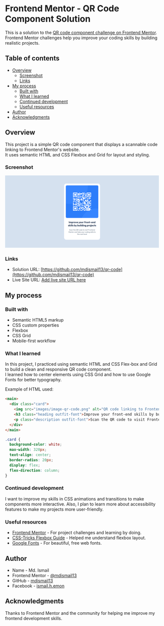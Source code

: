 # Frontend Mentor - QR Code Component Solution
This is a solution to the [QR code component challenge on Frontend Mentor](https://www.frontendmentor.io/challenges/qr-code-component-iux_sIO_H). Frontend Mentor challenges help you improve your coding skills by building realistic projects.

## Table of contents

- [Overview](#overview)
  - [Screenshot](#screenshot)
  - [Links](#links)
- [My process](#my-process)
  - [Built with](#built-with)
  - [What I learned](#what-i-learned)
  - [Continued development](#continued-development)
  - [Useful resources](#useful-resources)
- [Author](#author)
- [Acknowledgments](#acknowledgments)

## Overview

This project is a simple QR code component that displays a scannable code linking to Frontend Mentor's website.  
It uses semantic HTML and CSS Flexbox and Grid for layout and styling.

### Screenshot

![QR Code Component Screenshot](screenshot.png)

### Links

- Solution URL: [https://github.com/mdismail13/qr-code](https://github.com/mdismail13/qr-code)
- Live Site URL: [Add live site URL here](https://your-live-site-url.com)

## My process

### Built with

- Semantic HTML5 markup  
- CSS custom properties  
- Flexbox  
- CSS Grid  
- Mobile-first workflow

### What I learned

In this project, I practiced using semantic HTML and CSS Flex-box and Grid to build a clean and responsive QR code component.  
I learned how to center elements using CSS Grid and how to use Google Fonts for better typography.

Example of HTML used:

```html
<main>
  <div class="card">
    <img src="images/image-qr-code.png" alt="QR code linking to Frontend Mentor site" />
    <h3 class="heading outfit-font">Improve your front-end skills by building projects</h3>
    <p class="description outfit-font">Scan the QR code to visit Frontend Mentor and take your coding skills to the next level</p>
  </div>
</main>
```
```css
.card {
  background-color: white;
  max-width: 320px;
  text-align: center;
  border-radius: 20px;
  display: flex;
  flex-direction: column;
}
```

### Continued development
I want to improve my skills in CSS animations and transitions to make components more interactive.
Also, I plan to learn more about accessibility features to make my projects more user-friendly.

### Useful resources

- [Frontend Mentor](https://www.frontendmentor.io/) - For project challenges and learning by doing.  
- [CSS-Tricks Flexbox Guide](https://css-tricks.com/snippets/css/a-guide-to-flexbox/) - Helped me understand flexbox layout.  
- [Google Fonts](https://fonts.google.com/) - For beautiful, free web fonts.

## Author

- Name - Md. Ismail
- Frontend Mentor - [@mdismail13](https://www.frontendmentor.io/profile/mdismail13)
- GitHub - [mdismail13](https://github.com/mdismail13)
- Facebook - [ismail.h.emon](https://www.facebook.com/ismail.h.emon/)

## Acknowledgments
Thanks to Frontend Mentor and the community for helping me improve my frontend development skills.